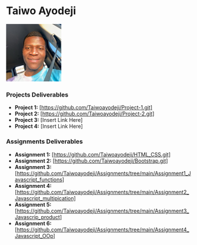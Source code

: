 # Taiwo Ayodeji

<img src="./assets/Ayodeji Taiwo.jpg" style="width:150px;"/>

### Projects Deliverables

- **Project 1:** [https://github.com/Taiwoayodeji/Project-1.git]
- **Project 2:** [https://github.com/Taiwoayodeji/Project-2.git]
- **Project 3:** [Insert Link Here]
- **Project 4:** [Insert Link Here]

### Assignments Deliverables

- **Assignment 1:** [https://github.com/Taiwoayodeji/HTML_CSS.git]
- **Assignment 2:** [https://github.com/Taiwoayodeji/Bootstrap.git]
- **Assignment 3:** [https://github.com/Taiwoayodeji/Assignments/tree/main/Assignment1_Javascript_functions]
- **Assignment 4:** [https://github.com/Taiwoayodeji/Assignments/tree/main/Assignment2_Javascript_multipication]
- **Assignment 5:** [https://github.com/Taiwoayodeji/Assignments/tree/main/Assignment3_Javascrip_product]
- **Assignment 6:**[https://github.com/Taiwoayodeji/Assignments/tree/main/Assignment4_Javascript_OOp]
